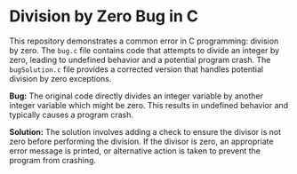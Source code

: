 # Division by Zero Bug in C

This repository demonstrates a common error in C programming: division by zero. The `bug.c` file contains code that attempts to divide an integer by zero, leading to undefined behavior and a potential program crash.  The `bugSolution.c` file provides a corrected version that handles potential division by zero exceptions.

**Bug:** The original code directly divides an integer variable by another integer variable which might be zero. This results in undefined behavior and typically causes a program crash.

**Solution:**  The solution involves adding a check to ensure the divisor is not zero before performing the division.  If the divisor is zero, an appropriate error message is printed, or alternative action is taken to prevent the program from crashing.